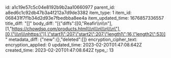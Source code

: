 id: a1c19e57c5c04e8192b9b2aa10660977
parent_id: a8ed6c1c92db47b3a4f212a7d9de3382
item_type: 1
item_id: 068431f7f1b34d2d93e7fbedbba8ee4a
item_updated_time: 1676857336557
title_diff: "[]"
body_diff: "[{\"diffs\":[[0,\"Reafir\\\n\\\n\"],[1,\"https://chowdsp.com/products.html\\\n\\\n\\\n\\\n\"],[0,\"\\\n\\\nhttps:\"]],\"start1\":207,\"start2\":207,\"length1\":16,\"length2\":53}]"
metadata_diff: {"new":{},"deleted":[]}
encryption_cipher_text: 
encryption_applied: 0
updated_time: 2023-02-20T01:47:08.642Z
created_time: 2023-02-20T01:47:08.642Z
type_: 13